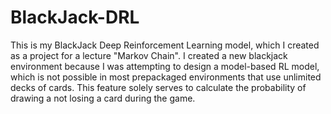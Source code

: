 # BlackJack-DRL

This is my BlackJack Deep Reinforcement Learning model, which I created as a project for a lecture "Markov Chain". 
I created a new blackjack environment because I was attempting to design a model-based RL model, which is not possible in most prepackaged environments that use unlimited decks of cards. 
This feature solely serves to calculate the probability of drawing a not losing a card during the game. 
